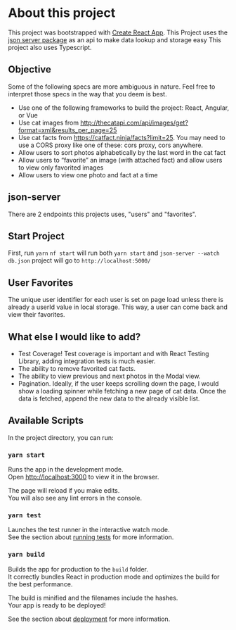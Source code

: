 # About this project
This project was bootstrapped with [Create React App](https://github.com/facebook/create-react-app).
This Project uses the [json server package](https://github.com/typicode/json-server) as an api to make data lookup and storage easy
This project also uses Typescript. 

## Objective
Some of the following specs are more ambiguous in nature. Feel free to interpret those specs in the way that you deem is best.

- Use one of the following frameworks to build the project: React, Angular, or Vue
- Use cat images from http://thecatapi.com/api/images/get?format=xml&results_per_page=25
- Use cat facts from https://catfact.ninja/facts?limit=25. You may need to use a CORS proxy like one of these: cors proxy, cors anywhere.
- Allow users to sort photos alphabetically by the last word in the cat fact
- Allow users to “favorite” an image (with attached fact) and allow users to view only favorited images
- Allow users to view one photo and fact at a time

## json-server
There are 2 endpoints this projects uses, "users" and "favorites".

## Start Project
First, run `yarn`
`nf start` will run both `yarn start` and `json-server --watch db.json`
project will go to `http://localhost:5000/`

## User Favorites
The unique user identifier for each user is set on page load unless there is already a userId value in local storage. This way, a user can come back and view their favorites. 

## What else I would like to add?
- Test Coverage! Test coverage is important and with React Testing Library, adding integration tests is much easier.
- The ability to remove favorited cat facts.
- The ability to view previous and next photos in the Modal view.
- Pagination. Ideally, if the user keeps scrolling down the page, I would show a loading spinner while fetching a new page of cat data. Once the data is fetched, append the new data to the already visible list. 


## Available Scripts

In the project directory, you can run:

### `yarn start`

Runs the app in the development mode.<br />
Open [http://localhost:3000](http://localhost:3000) to view it in the browser.

The page will reload if you make edits.<br />
You will also see any lint errors in the console.

### `yarn test`

Launches the test runner in the interactive watch mode.<br />
See the section about [running tests](https://facebook.github.io/create-react-app/docs/running-tests) for more information.

### `yarn build`

Builds the app for production to the `build` folder.<br />
It correctly bundles React in production mode and optimizes the build for the best performance.

The build is minified and the filenames include the hashes.<br />
Your app is ready to be deployed!

See the section about [deployment](https://facebook.github.io/create-react-app/docs/deployment) for more information.


